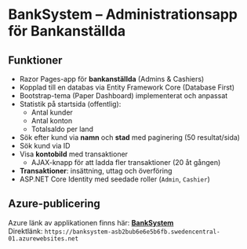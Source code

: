# BankSystem – Administrationsapp för Bankanställda

## Funktioner

- Razor Pages-app för **bankanställda** (Admins & Cashiers)
- Kopplad till en databas via Entity Framework Core (Database First)
- Bootstrap-tema (Paper Dashboard) implementerat och anpassat
- Statistik på startsida (offentlig):
  - Antal kunder
  - Antal konton
  - Totalsaldo per land
- Sök efter kund via **namn** och **stad** med paginering (50 resultat/sida)
- Sök kund via ID
- Visa **kontobild** med transaktioner
  - AJAX-knapp för att ladda fler transaktioner (20 åt gången)
- **Transaktioner**: insättning, uttag och överföring
- ASP.NET Core Identity med seedade roller (`Admin`, `Cashier`)

## Azure-publicering

Azure länk av applikationen finns här:
**[BankSystem](https://banksystem-asb2bub6e6e5b6fb.swedencentral-01.azurewebsites.net)**  
Direktlänk: `https://banksystem-asb2bub6e6e5b6fb.swedencentral-01.azurewebsites.net`
